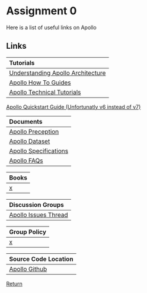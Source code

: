 # Assignment 0
Here is a list of useful links on Apollo

## Links

Tutorials|
:-|
[Understanding Apollo Architecture](https://github.com/ApolloAuto/apollo/blob/master/docs/howto/how_to_understand_architecture_and_workflow.md)|
[Apollo How To Guides](https://github.com/ApolloAuto/apollo/blob/master/docs/technical_tutorial/README.md)|
[Apollo Technical Tutorials](https://github.com/ApolloAuto/apollo/blob/master/docs/technical_tutorial/README.md)|
[Apollo Quickstart Guide (Unfortunatly v6 instead of v7)](https://github.com/ApolloAuto/apollo/blob/master/docs/quickstart/apollo_6_0_quick_start.md)

Documents|
:-|
[Apollo Preception](https://github.com/ApolloAuto/apollo/blob/master/modules/perception/README.md)|
[Apollo Dataset](https://apollo.auto/southbay.html)|
[Apollo Specifications](https://github.com/ApolloAuto/apollo/blob/master/docs/technical_tutorial/README.md)|
[Apollo FAQs](https://github.com/ApolloAuto/apollo/blob/master/docs/FAQs/README.md)|

Books|
:-|
[x](/A0.md)|

Discussion Groups|
:-|
[Apollo Issues Thread](https://github.com/ApolloAuto/apollo/issues)|

Group Policy|
:-|
[x](/A0.md)|

Source Code Location|
:-|
[Apollo Github](https://github.com/ApolloAuto/apollo)|

[Return](/../)
